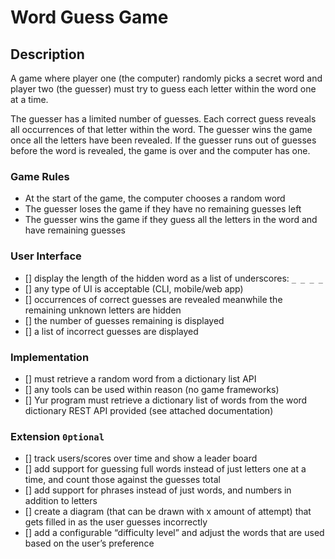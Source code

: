 # Word Guess Game

## Description

A game where player one (the computer) randomly picks a secret word and player two (the guesser) must try to guess each letter within the word one at a time.

The guesser has a limited number of guesses. Each correct guess reveals all occurrences of that letter within the word. The guesser wins the game once all the letters have been revealed. If the guesser runs out of guesses before the word is revealed, the game is over and the computer has one.

### Game Rules

- At the start of the game, the computer chooses a random word
- The guesser loses the game if they have no remaining guesses left
- The guesser wins the game if they guess all the letters in the word and have remaining guesses

### User Interface

- [] display the length of the hidden word as a list of underscores: `_ _ _ _`
- [] any type of UI is acceptable (CLI, mobile/web app)
- [] occurrences of correct guesses are revealed meanwhile the remaining unknown letters are hidden
- [] the number of guesses remaining is displayed
- [] a list of incorrect guesses are displayed

### Implementation

- [] must retrieve a random word from a dictionary list API
- [] any tools can be used within reason (no game frameworks)
- [] Yur program must retrieve a dictionary list of words from the word dictionary REST API provided (see attached documentation)

### Extension `0ptional`

- [] track users/scores over time and show a leader board
- [] add support for guessing full words instead of just letters one at a time, and count those against the guesses total
- [] add support for phrases instead of just words, and numbers in addition to letters
- [] create a diagram (that can be drawn with x amount of attempt) that gets filled in as the user guesses incorrectly
- [] add a configurable “difficulty level” and adjust the words that are used based on the user’s preference
